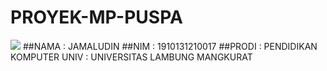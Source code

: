# PROYEK-MP-PUSPA
![](https://medium.com/@okssaami/manajemen-proyek-dan-tim-dalam-pengembangan-perangkat-lunak-7a72e5f1ac5d)
##NAMA  : JAMALUDIN
##NIM   : 1910131210017
##PRODI : PENDIDIKAN KOMPUTER
UNIV    : UNIVERSITAS LAMBUNG MANGKURAT
